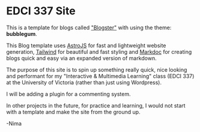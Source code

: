 # EDCI 337 Site

This is a template for blogs called ["Blogster"](https://github.com/flexdinesh/blogster) with using the theme: **bubblegum**.

This Blog template uses [AstroJS](https://astro.build) for fast and lightweight website generation, [Tailwind](https://tailwindcss.com) for beautiful and fast styling and [Markdoc](https://markdoc.dev) for creating blogs quick and easy via an expanded version of markdown. 

The purpose of this site is to spin up something really quick, nice looking and performant for my "Interactive & Multimedia Learning" class (EDCI 337) at the University of Victoria (rather than just using Wordpress).

I will be adding a plugin for a commenting system.

In other projects in the future, for practice and learning, I would not start with a template and make the site from the ground up.

-Nima